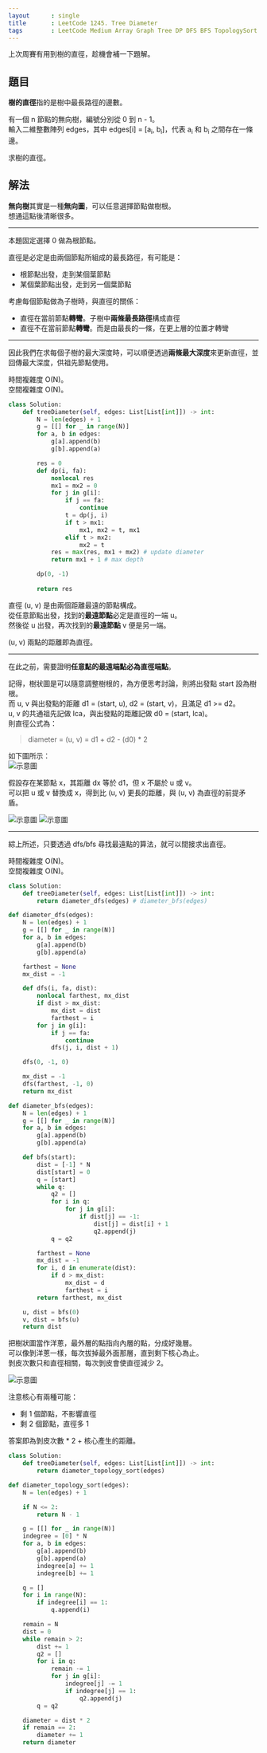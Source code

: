 ```yaml
---
layout      : single
title       : LeetCode 1245. Tree Diameter
tags        : LeetCode Medium Array Graph Tree DP DFS BFS TopologySort 
---
```

上次周賽有用到樹的直徑，趁機會補一下題解。  

## 題目

**樹的直徑**指的是樹中最長路徑的邊數。  

有一個 n 節點的無向樹，編號分別從 0 到 n - 1。  
輸入二維整數陣列 edges，其中 edges[i] = [a<sub>i</sub>, b<sub>i</sub>]，代表 a<sub>i</sub> 和 b<sub>i</sub> 之間存在一條邊。  

求樹的直徑。  

## 解法

**無向樹**其實是一種**無向圖**，可以任意選擇節點做樹根。  
想通這點後清晰很多。  

---

本題固定選擇 0 做為根節點。  

直徑是必定是由兩個節點所組成的最長路徑，有可能是：  

- 根節點出發，走到某個葉節點  
- 某個葉節點出發，走到另一個葉節點  

考慮每個節點做為子樹時，與直徑的關係：  

- 直徑在當前節點**轉彎**。子樹中**兩條最長路徑**構成直徑  
- 直徑不在當前節點**轉彎**。而是由最長的一條，在更上層的位置才轉彎  

---

因此我們在求每個子樹的最大深度時，可以順便透過**兩條最大深度**來更新直徑，並回傳最大深度，供祖先節點使用。  

時間複雜度 O(N)。  
空間複雜度 O(N)。  

```python
class Solution:
    def treeDiameter(self, edges: List[List[int]]) -> int:
        N = len(edges) + 1
        g = [[] for _ in range(N)]
        for a, b in edges:
            g[a].append(b)
            g[b].append(a)

        res = 0
        def dp(i, fa):
            nonlocal res
            mx1 = mx2 = 0
            for j in g[i]:
                if j == fa:
                    continue
                t = dp(j, i)
                if t > mx1:
                    mx1, mx2 = t, mx1
                elif t > mx2:
                    mx2 = t
            res = max(res, mx1 + mx2) # update diameter
            return mx1 + 1 # max depth

        dp(0, -1)
        
        return res
```

直徑 (u, v) 是由兩個距離最遠的節點構成。  
從任意節點出發，找到的**最遠節點**必定是直徑的一端 u。  
然後從 u 出發，再次找到的**最遠節點** v 便是另一端。  

(u, v) 兩點的距離即為直徑。  

---

在此之前，需要證明**任意點的最遠端點必為直徑端點**。  

記得，樹狀圖是可以隨意調整樹根的，為方便思考討論，則將出發點 start 設為樹根。  
而 u, v 與出發點的距離 d1 = (start, u), d2 = (start, v)，且滿足 d1 >= d2。  
u, v 的共通祖先記做 lca，與出發點的距離記做 d0 = (start, lca)。  
則直徑公式為：  
> diameter = (u, v) = d1 + d2 - (d0) \* 2  

如下圖所示：  
![示意圖](/assets/img/1245-1.jpg)

假設存在某節點 x，其距離 dx 等於 d1，但 x 不屬於 u 或 v。  
可以把 u 或 v 替換成 x，得到比 (u, v) 更長的距離，與 (u, v) 為直徑的前提矛盾。  

![示意圖](/assets/img/1245-2.jpg)
![示意圖](/assets/img/1245-3.jpg)

---

綜上所述，只要透過 dfs/bfs 尋找最遠點的算法，就可以間接求出直徑。  

時間複雜度 O(N)。  
空間複雜度 O(N)。  

```python
class Solution:
    def treeDiameter(self, edges: List[List[int]]) -> int:
        return diameter_dfs(edges) # diameter_bfs(edges)

def diameter_dfs(edges):
    N = len(edges) + 1
    g = [[] for _ in range(N)]
    for a, b in edges:
        g[a].append(b)
        g[b].append(a)

    farthest = None
    mx_dist = -1

    def dfs(i, fa, dist):
        nonlocal farthest, mx_dist
        if dist > mx_dist:
            mx_dist = dist
            farthest = i
        for j in g[i]:
            if j == fa:
                continue
            dfs(j, i, dist + 1)

    dfs(0, -1, 0)

    mx_dist = -1
    dfs(farthest, -1, 0)
    return mx_dist

def diameter_bfs(edges):
    N = len(edges) + 1
    g = [[] for _ in range(N)]
    for a, b in edges:
        g[a].append(b)
        g[b].append(a)

    def bfs(start):
        dist = [-1] * N
        dist[start] = 0
        q = [start]
        while q:
            q2 = []
            for i in q:
                for j in g[i]:
                    if dist[j] == -1:
                        dist[j] = dist[i] + 1
                        q2.append(j)
            q = q2

        farthest = None
        mx_dist = -1
        for i, d in enumerate(dist):
            if d > mx_dist:
                mx_dist = d
                farthest = i
        return farthest, mx_dist

    u, dist = bfs(0)
    v, dist = bfs(u)
    return dist
```

把樹狀圖當作洋蔥，最外層的點指向內層的點，分成好幾層。  
可以像剝洋蔥一樣，每次拔掉最外面那層，直到剩下核心為止。  
剝皮次數只和直徑相關，每次剝皮會使直徑減少 2。  

![示意圖](/assets/img/1245-4.jpg)

注意核心有兩種可能：  

- 剩 1 個節點，不影響直徑  
- 剩 2 個節點，直徑多 1  

答案即為剝皮次數 \* 2 + 核心產生的距離。  

```python
class Solution:
    def treeDiameter(self, edges: List[List[int]]) -> int:
        return diameter_topology_sort(edges)

def diameter_topology_sort(edges):
    N = len(edges) + 1

    if N <= 2:
        return N - 1

    g = [[] for _ in range(N)]
    indegree = [0] * N
    for a, b in edges:
        g[a].append(b)
        g[b].append(a)
        indegree[a] += 1
        indegree[b] += 1

    q = []
    for i in range(N):
        if indegree[i] == 1:
            q.append(i)

    remain = N
    dist = 0
    while remain > 2:
        dist += 1
        q2 = []
        for i in q:
            remain -= 1
            for j in g[i]:
                indegree[j] -= 1
                if indegree[j] == 1:
                    q2.append(j)
        q = q2

    diameter = dist * 2
    if remain == 2:
        diameter += 1
    return diameter
```
